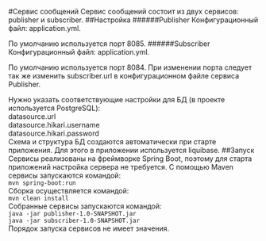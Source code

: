#Сервис сообщений
Сервис сообщений состоит из двух сервисов: publisher и subscriber.
##Настройка
######Publisher
Конфигурационный файл: application.yml.

По умолчанию используется порт 8085.
######Subscriber
Конфигурационный файл: application.yml.

По умолчанию используется порт 8084. При изменении порта следует так же изменить subscriber.url в конфигурационном файле сервиса Publisher.

Нужно указать соответствующие настройки для БД (в проекте используется PostgreSQL):\
datasource.url\
datasource.hikari.username\
datasource.hikari.password\
Схема и структура БД создаются автоматически при старте приложения. Для этого в приложении используется liquibase.
##Запуск
Сервисы реализованы на фреймворке Spring Boot, поэтому для старта приложений настройка сервера не требуется.
С помощью Maven сервисы запускаются командой:\
`mvn spring-boot:run`\
Сборка осуществляется командой:\
`mvn clean install`\
Собранные сервисы запускаются командой:\
`java -jar publisher-1.0-SNAPSHOT.jar`\
`java -jar subscriber-1.0-SNAPSHOT.jar`\
Порядок запуска сервисов не имеет значения. 
